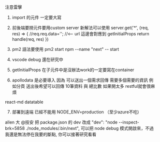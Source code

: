 注意雷擊
1. import 的元件 一定要大寫 
2. 前後端要撈元件要用custom server 
新解法可以使用 
        server.get('*', (req, res) => {
            //req.req.data=''; //<-- url  這邊會對應到 getInitialProps
            return handle(req, res)
        })

3. pm2 語法要使用 pm2 start npm --name "next" -- start
4. vscode debug 還在研究中
5. getInitialProps 在子元件中是沒辦法work的一定要寫在container

6. apollodata 是必要導入 因為 可以送出一個需求回傳 需要多個需要的資訊
例如分頁 送出後希望可以回傳 10筆資料 與 總比數 如果開太多 restful就會很麻煩

react-md datatable 

7. 部署到遠端 已經不能用 NODE_ENV=production （至少azure不吃)


allen 大
@技安 把 package.json 的 dev 改成 "dev": "node --inspect-brk=5858 ./node_modules/.bin/next",
可以把 node debug 模式開啟來，不過我還是無法停在我要的斷點, 你可以接著研究看看